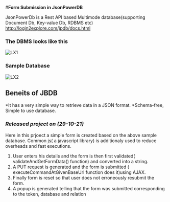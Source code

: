 #**Form Submission in JsonPowerDB** 

JsonPowerDb is a Rest API based Multimode database(supporting Document Db, Key-value Db, RDBMS etc)
http://login2explore.com/jpdb/docs.html

### The DBMS looks like this
![LX1](https://user-images.githubusercontent.com/66075716/139423909-f4c12cc2-3545-47ca-bb15-a69c947348a9.JPG)

### Sample Database
![LX2](https://user-images.githubusercontent.com/66075716/139423949-78979504-44dc-4fb5-97c4-184e328338f8.JPG)

## **Beneits of JBDB**
*It has a very simple way to retrieve data in a JSON format.
*Schema-free, Simple to use database.

### *Released project on (29-10-21)*

Here in this prjoect a simple form is created based on the above sample database.
Common js( a javascript library) is additionaly used to reduce overheads and fast executions.



1. User enters his details and the form is then first validated( validateAndGetFormData() function) and converted into a string.
2. A PUT request is generated and the form is submitted ( executeCommandAtGivenBaseUrl function does it)using AJAX.
3. Finally form is reset so that user does not erroneously resubmit the form.
4. A popup is generated telling that the form was submitted corresponding to the token, database and relation



